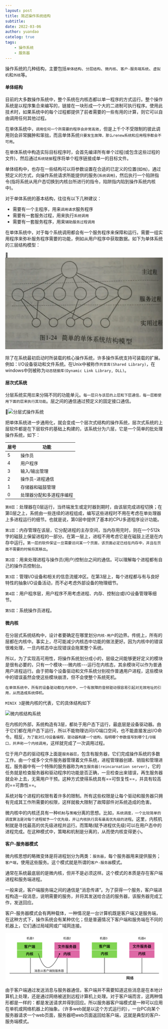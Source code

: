 ```yaml
---
layout: post
title: 简述操作系统结构
subtitle: 
date: 2022-03-06
author: yuandao
catelog: true
tags:
    - 操作系统
    - 服务器
---
```


操作系统的几种结构，主要包括`单体结构`、`分层结构`、`微内核`、`客户-服务端系统`、`虚拟机`和`外核`等。

#### 单体结构

目前的大多数操作系统中，整个系统在内核态都以单一程序的方式运行。整个操作系统是以程序集合来编写的，链接在一块形成一个大的二进制可执行程序。使用此技术时，如果系统中的每个过程都提供了前者需要的一些有用的计算，则它可以自由调用任何其他过程。

在单体系统中，`调用任何一个所需要的程序会非常高效`，但是上千个不受限制的彼此调用则会非常臃肿和笨拙，而且单体系统`只要发生故障，那么renew系统和应用程序都会不可用`。

在单体系统中构造实际目标程序时，会首先编译所有单个过程(或包含这些过程的文件)，然后通过`系统链接`程序将单个程序链接成单一的目标文件。

单体结构中，也存在一些结构可以将参数设置在合适的已定义的位置(如`栈`)，通过预定义的方式，向操作系统请求所能提供的服务(`系统调用`)，然后执行一个陷阱指令(指将系统从用户态切换到内核台所进行的指令，陷阱指内陷到操作系统内核中)。

对于单体系统的基本结构，往往有以下几种建议：

- 需要有一个主程序，用来`调用请求`服务程序
- 需要有一套服务过程，用来执行`系统调用`
- 需要有一套服务程序，用来`辅助服务过程调用`

在单体系统中，对于每个系统调用都会有一个服务程序来保障和运行。需要一组实用程序来弥补服务程序需要的功能，例如从用户程序中获取数据。如下为单体系统的三层结构模型：

![单体操作系统](/docs/img/单体操作系统.png)

除了在系统最初启动时所装载的核心操作系统，许多操作系统支持可装载的扩展。例如：I/O设备驱动和文件系统。在Unix中被称作`共享库(Shared Library)`，在windows中则被称为`动态链接库(Dynamic Link Library, DLL)`。

#### 层次式系统

分层系统实用`层`来分隔不同的功能单元。`每一层只与该层的上层和下层通信，每一层都使用下面的层来执行其功能`。层之间的通信通过预定义的固定接口通信。

![分层式操作系统](/docs/img/分层式操作系统.png)

把单体系统进一步通用化，就会变成一个层次式结构的操作系统，层次式系统的上层软件都是在下层软件的基础上构建的，该系统分为六层，它是一个简单的批处理操作系统，如下：

| 层号 | 功能                     |
| ---- | ------------------------ |
| 5    | 操作员                   |
| 4    | 用户程序                 |
| 3    | 输入/输出管理            |
| 2    | 操作员-进程通信          |
| 1    | 存储器和磁鼓管理         |
| 0    | 处理器分配和多道程序编程 |

`第0层`：处理器在0层运行，当终端发生或定时器到期时，由该层完成进程切换；在第0层之上，系统由一些连续的进程组成，编写这些进程时不用在考虑在单处理器上多进程运行的细节。也就是说，第0层中提供了基本的CPU多道程序设计功能。

`第1层`：内存管理在该层，它分配进程的主存空间，当内存用完时，则在一个512k字的磁鼓上保留进程的一部分。在第一层上，进程不用考虑它是在磁鼓上还是在内存中运行。`第一层的软件保证一旦需要访问某一个页面，该页面必定已经在内存中，并且在页面不需要的时候将其移出`。

`第2层`：用来处理进程与操作员(用户)控制台之间的通信。可以理解每个进程都有自己的操作员控制台。

`第3层`：管理I/O设备和相关的信息流缓冲区。在第3层上，每个进程都与有与良好特性的抽象I/O设备活动，而不必考虑外部设备的物理细节。

`第4层`：用户程序层，用户程序不用考虑进程、内存、控制台或I/O设备管理等细节。

`第5层`：系统操作员进程。

#### 微内核

在分层式系统结构中，设计者要确定在哪里划分`内核-用户`的边界。传统上，所有的层都在内核中。事实上，尽可能减少内核态中功能的做法更好。因为内核中的错误很难处理，一旦内核态中出现错误会拖累整个系统。

所以，为了实现高可用性，将操作系统划分成小的，层级之间能够更好定义的模块是很有必要的，只有一个模块---微内核---运行在内核态，其余模块可以作为普通用户进程运行。由于把每个设备驱动和文件系统分别视作普通用户进程，这些模块中的错误虽然会使这些模块崩溃，但不会使整个系统死机。

`在单体系统中，所有的设备驱动都在内核中，一个有故障的音频驱动很容易引起对无效地址的引用，从而造成系统停机。`

`MINIX 3`是微内核的代表，它的具体结构如下

![微内核结构系统](/docs/img/微内核结构系统.png)

在内核的外部，系统构造有3层，都处于用户态下运行，最底层是设备驱动器。由于它们都在用户态下运行，所以不能物理访问I/O端口空间，也不能直接发出I/O命令。相反，`为了能对I/O设备编程，驱动器构建一个结构，指明哪个参数值写到哪个I/O端口，并声称一个内核调用`，这样就完成了一次调用过程。

位于用户态的驱动程序上面是`服务器层`，包含有服务器，它们完成操作系统的多数工作。由一个或多个文件服务器管理着文件系统，进程管理器创建、销毁和管理进程。服务器中有一个特殊的服务器称为`再生服务器(reincarnation server)`，它的任务就是检查服务器和驱动程序的功能是否正确，一旦检查出来错误，再生服务器就会补上去，无需用户干预。这种方式使得系统具有==可恢复性==，并具有较高的==可靠性==。

系统对每个进程的权限有着许多的限制。所有这些权限是让每个驱动和服务器只拥有完成其工作所需要的权限，这样就极大限制了故障部件对系统造成的危害。

微内核中的内核还具有一种`机制`与`策略`分离的思想。比如，`系统调度，一个比较简单的调度算法是对每个进程赋予一个优先级，并让内核执行具有最高优先级的进程`。这里，内核机制就是寻找最高的优先级进程并运行。而策略(赋予进程优先级)可以在用户态中的进程完成。在这种模式中，策略和机制是分离的，从而使内核变得更小。

#### 客户-服务器模式

微内核思想的略微变体是将进程划分为两类：`服务器`，每个服务器用来提供服务；`客户端`，使用这些服务。这个模式就是所谓的`客户-服务器`模式。

通常在系统最底层的是微内核，但并不是必须这样。这个模式的本质是存在客户端进程和服务端进程。

一般来说，客户端服务端之间的通信是“消息传递”。为了获得一个服务，客户端进程构造一段消息，说明需要的服务，并将其发送给合适的服务器，该服务器完成工作，发送回应。

客户-服务器模式会有两种载体，一种情况是一台计算机既是客户端又是服务端，在这种方式下，操作系统会有某种优化；但是普遍情况下客户端和服务端在不同的机器上，它们通过局域网或广域网连接。

![客户端-服务端模型](/docs/img/客户端-服务端模型.png)

由于客户端通过发送消息与服务器通信，客户端并不需要知道这些消息是在本地计算机上处理，还是通过网络被送到远程计算机上处理。对于客户端而言，这两种情形都是一样的：都是发送请求并得到回应。所以服务器客户端模式是一种可以应用在单机或网络机器上的抽象。（许多web就是以这个方式运行的），一台PC向某个服务器请求一个web页面，服务器吧web页面返回给客户端，这就是典型的客户-服务端模式。

